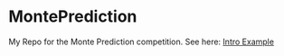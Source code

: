 # MontePrediction

My Repo for the Monte Prediction competition. See here: [Intro Example](https://colab.research.google.com/github/microprediction/monteprediction_colab_examples/blob/main/monteprediction_entry.ipynb?pli=1#scrollTo=S38mSrPNDbsa)
